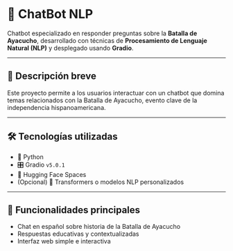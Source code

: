 # 💬 ChatBot NLP

Chatbot especializado en responder preguntas sobre la **Batalla de Ayacucho**, desarrollado con técnicas de **Procesamiento de Lenguaje Natural (NLP)** y desplegado usando **Gradio**.

---

## 🚀 Descripción breve

Este proyecto permite a los usuarios interactuar con un chatbot que domina temas relacionados con la Batalla de Ayacucho, evento clave de la independencia hispanoamericana.

---

## 🛠️ Tecnologías utilizadas

- 🐍 Python
- 🎛️ Gradio `v5.0.1`
- 🤗 Hugging Face Spaces
- (Opcional) 🤖 Transformers o modelos NLP personalizados

---

## 🧠 Funcionalidades principales

- Chat en español sobre historia de la Batalla de Ayacucho
- Respuestas educativas y contextualizadas
- Interfaz web simple e interactiva


